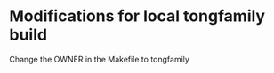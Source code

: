 Modifications for local tongfamily build
========================================

Change the OWNER in the Makefile to tongfamily
